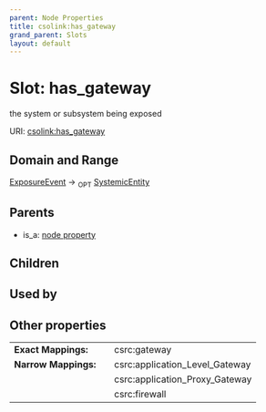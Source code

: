 ```yaml
---
parent: Node Properties
title: csolink:has_gateway
grand_parent: Slots
layout: default
---
```


# Slot: has_gateway


the system or subsystem being exposed

URI: [csolink:has_gateway](https://w3id.org/csolink/vocab/has_gateway)

## Domain and Range

[ExposureEvent](ExposureEvent.md) ->  <sub>OPT</sub> [SystemicEntity](SystemicEntity.md)

## Parents

 *  is_a: [node property](node_property.md)

## Children


## Used by


## Other properties

|  |  |  |
| --- | --- | --- |
| **Exact Mappings:** | | csrc:gateway |
| **Narrow Mappings:** | | csrc:application_Level_Gateway |
|  | | csrc:application_Proxy_Gateway |
|  | | csrc:firewall |

